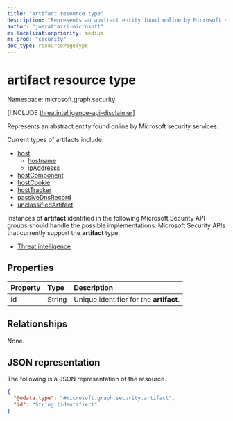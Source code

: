 ```yaml
---
title: "artifact resource type"
description: "Represents an abstract entity found online by Microsoft security services."
author: "joerattazzi-microsoft"
ms.localizationpriority: medium
ms.prod: "security"
doc_type: resourcePageType
---
```


# artifact resource type

Namespace: microsoft.graph.security

[!INCLUDE [threatintelligence-api-disclaimer](../../includes/threatintelligence-api-disclaimer.md)]

Represents an abstract entity found online by Microsoft security services.

Current types of artifacts include:

- [host](../resources/security-host.md)
  - [hostname](../resources/security-hostname.md)
  - [ipAddresss](../resources/security-ipaddress.md)
- [hostComponent](../resources/security-hostcomponent.md)
- [hostCookie](../resources/security-hostcookie.md)
- [hostTracker](../resources/security-hosttracker.md)
- [passiveDnsRecord](../resources/security-passivednsrecord.md)
- [unclassifiedArtifact](../resources/security-unclassifiedartifact.md)

Instances of **artifact** identified in the following Microsoft Security API groups should handle the possible implementations. Microsoft Security APIs that currently support the **artifact** type:

- [Threat intelligence](../resources/security-threatintelligence.md)

## Properties

| Property | Type   | Description                             |
| :------- | :----- | :-------------------------------------- |
| id       | String | Unique identifier for the **artifact**. |

## Relationships

None.

## JSON representation

The following is a JSON representation of the resource.

<!-- {
  "blockType": "resource",
  "keyProperty": "id",
  "@odata.type": "microsoft.graph.security.artifact",
  "openType": false
}
-->

```json
{
  "@odata.type": "#microsoft.graph.security.artifact",
  "id": "String (identifier)"
}
```
